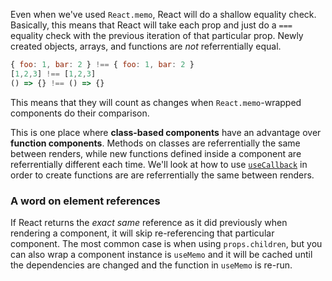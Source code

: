 Even when we've used `React.memo`, React will do a shallow equality check. Basically, this means that React will take each prop and just do a `===` equality check with the previous iteration of that particular prop. Newly created objects, arrays, and functions are _not_ referrentially equal.

```js
{ foo: 1, bar: 2 } !== { foo: 1, bar: 2 }
[1,2,3] !== [1,2,3]
() => {} !== () => {}
```

This means that they will count as changes when `React.memo`-wrapped components do their comparison.

This is one place where **class-based components** have an advantage over **function components**. Methods on classes are referrentially the same between renders, while new functions defined inside a component are referrentially different each time. We'll look at how to use [`useCallback`](useMemo%20and%20useCallback.md) in order to create functions are are referrentially the same between renders.

### A word on element references

If React returns the _exact same_ reference as it did previously when rendering a component, it will skip re-referencing that particular component. The most common case is when using `props.children`, but you can also wrap a component instance is `useMemo` and it will be cached until the dependencies are changed and the function in `useMemo` is re-run.